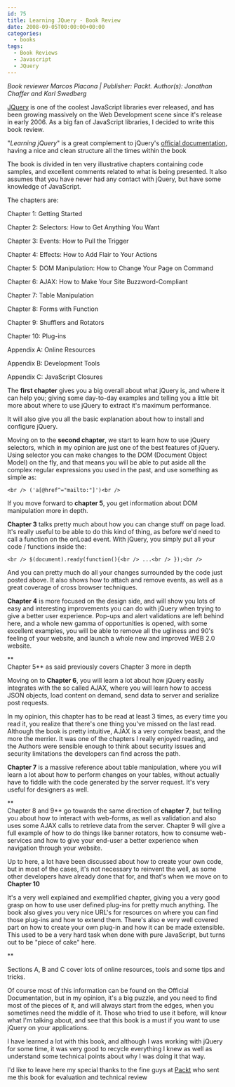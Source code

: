 ```yaml
---
id: 75
title: Learning JQuery - Book Review
date: 2008-09-05T00:00:00+00:00
categories:
  - books
tags:
  - Book Reviews
  - Javascript
  - JQuery
---
```

_Book reviewer Marcos Placona | Publisher: Packt. Author(s): Jonathan Chaffer and Karl Swedberg_
  
<a title="Jquery.com" href="http://jquery.com/" target="_blank">JQuery</a> is one of the coolest JavaScript libraries ever released, and has been growing massively on the Web Development scene since it's release in early 2006. As a big fan of JavaScript libraries, I decided to write this book review.
  
"_Learning jQuery_" is a great complement to jQuery's [official documentation](http://docs.jquery.com/Main_Page), having a nice and clean structure all the times within the book
  
The book is divided in ten very illustrative chapters containing code samples, and excellent comments related to what is being presented. It also assumes that you have never had any contact with jQuery, but have some knowledge of JavaScript.
  
The chapters are:

Chapter 1: Getting Started
  
Chapter 2: Selectors: How to Get Anything You Want
  
Chapter 3: Events: How to Pull the Trigger
  
Chapter 4: Effects: How to Add Flair to Your Actions
  
Chapter 5: DOM Manipulation: How to Change Your Page on Command
  
Chapter 6: AJAX: How to Make Your Site Buzzword-Compliant
  
Chapter 7: Table Manipulation
  
Chapter 8: Forms with Function
  
Chapter 9: Shufflers and Rotators
  
Chapter 10: Plug-ins
  
Appendix A: Online Resources
  
Appendix B: Development Tools
  
Appendix C: JavaScript Closures
  
The **first chapter** gives you a big overall about what jQuery is, and where it can help you; giving some day-to-day examples and telling you a little bit more about where to use jQuery to extract it's maximum performance.
  
It will also give you all the basic explanation about how to install and configure jQuery.
  
Moving on to the **second chapter**, we start to learn how to use jQuery selectors, which in my opinion are just one of the best features of jQuery. Using selector you can make changes to the DOM (Document Object Model) on the fly, and that means you will be able to put aside all the complex regular expressions you used in the past, and use something as simple as:
  

  
`<br />
('a[@href^="mailto:"]')<br />
` 
  

  
If you move forward to **chapter 5**, you get information about DOM manipulation more in depth.
  
**Chapter 3** talks pretty much about how you can change stuff on page load. It's really useful to be able to do this kind of thing, as before we'd need to call a function on the onLoad event. With jQuery, you simply put all your code / functions inside the:
  

  
`<br />
$(document).ready(function(){<br />
...<br />
});<br />
` 
  

  
And you can pretty much do all your changes surrounded by the code just posted above. It also shows how to attach and remove events, as well as a great coverage of cross browser techniques.
  
**Chapter 4** is more focused on the design side, and will show you lots of easy and interesting improvements you can do with jQuery when trying to give a better user experience. Pop-ups and alert validations are left behind here, and a whole new gamma of opportunities is opened, with some excellent examples, you will be able to remove all the ugliness and 90's feeling of your website, and launch a whole new and improved WEB 2.0 website.
  
**  
Chapter 5** as said previously covers Chapter 3 more in depth
  
Moving on to **Chapter 6**, you will learn a lot about how jQuery easily integrates with the so called AJAX, where you will learn how to access JSON objects, load content on demand, send data to server and serialize post requests.
  
In my opinion, this chapter has to be read at least 3 times, as every time you read it, you realize that there's one thing you've missed on the last read. Although the book is pretty intuitive, AJAX is a very complex beast, and the more the merrier. It was one of the chapters I really enjoyed reading, and the Authors were sensible enough to think about security issues and security limitations the developers can find across the path.
  
**Chapter 7** is a massive reference about table manipulation, where you will learn a lot about how to perform changes on your tables, without actually have to fiddle with the code generated by the server request. It's very useful for designers as well.
  
**  
Chapter 8 and 9** go towards the same direction of **chapter 7**, but telling you about how to interact with web-forms, as well as validation and also uses some AJAX calls to retrieve data from the server. Chapter 9 will give a full example of how to do things like banner rotators, how to consume web-services and how to give your end-user a better experience when navigation through your website.
  
Up to here, a lot have been discussed about how to create your own code, but in most of the cases, it's not necessary to reinvent the well, as some other developers have already done that for, and that's when we move on to **Chapter 10**
  
It's a very well explained and exemplified chapter, giving you a very good grasp on how to use user defined plug-ins for pretty much anything. The book also gives you very nice URL's for resources on where you can find those plug-ins and how to extend them. There's also e very well covered part on how to create your own plug-in and how it can be made extensible. This used to be a very hard task when done with pure JavaScript, but turns out to be "piece of cake" here.
  
**</p> 

Sections A, B and C</strong> cover lots of online resources, tools and some tips and tricks.
  
Of course most of this information can be found on the Official Documentation, but in my opinion, it's a big puzzle, and you need to find most of the pieces of it, and will always start from the edges, when you sometimes need the middle of it. Those who tried to use it before, will know what I'm talking about, and see that this book is a must if you want to use jQuery on your applications.

I have learned a lot with this book, and although I was working with jQuery for some time, it was very good to recycle everything I knew as well as understand some technical points about why I was doing it that way.

I'd like to leave here my special thanks to the fine guys at [Packt](http://www.packtpub.com/) who sent me this book for evaluation and technical review
